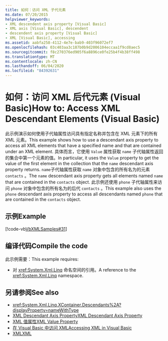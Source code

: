```yaml
---
title: 如何：访问 XML 子代元素
ms.date: 07/20/2015
helpviewer_keywords:
- XML descendent axis property [Visual Basic]
- XML axis [Visual Basic], descendent
- descendent axis property [Visual Basic]
- XML [Visual Basic], accessing
ms.assetid: aabfa258-4112-4e7e-bab9-403f96072ef7
ms.openlocfilehash: 03c403aa3c187b0b9d2006104eccaa1f9cd8aec5
ms.sourcegitcommit: f8c270376ed905f6a8896ce0fe25b4f4b38ff498
ms.translationtype: MT
ms.contentlocale: zh-CN
ms.lasthandoff: 06/04/2020
ms.locfileid: "84392631"
---
```

# <a name="how-to-access-xml-descendant-elements-visual-basic"></a><span data-ttu-id="194f3-102">如何：访问 XML 后代元素 (Visual Basic)</span><span class="sxs-lookup"><span data-stu-id="194f3-102">How to: Access XML Descendant Elements (Visual Basic)</span></span>
<span data-ttu-id="194f3-103">此示例演示如何使用子代轴属性访问具有指定名称并包含在 XML 元素下的所有 XML 元素。</span><span class="sxs-lookup"><span data-stu-id="194f3-103">This example shows how to use a descendant axis property to access all XML elements that have a specified name and that are contained under an XML element.</span></span> <span data-ttu-id="194f3-104">具体而言，它使用 `Value` 属性获取 `name` 子代轴属性返回的集合中第一个元素的值。</span><span class="sxs-lookup"><span data-stu-id="194f3-104">In particular, it uses the `Value` property to get the value of the first element in the collection that the `name` descendant axis property returns.</span></span> <span data-ttu-id="194f3-105">`name`子代轴属性获取 `name` 对象中包含的所有名为的元素 `contacts` 。</span><span class="sxs-lookup"><span data-stu-id="194f3-105">The `name` descendant axis property gets all elements named `name` that are contained in the `contacts` object.</span></span> <span data-ttu-id="194f3-106">此示例还使用 `phone` 子代轴属性来访问 `phone` 对象中包含的所有名为的后代 `contacts` 。</span><span class="sxs-lookup"><span data-stu-id="194f3-106">This example also uses the `phone` descendant axis property to access all descendants named `phone` that are contained in the `contacts` object.</span></span>  
  
## <a name="example"></a><span data-ttu-id="194f3-107">示例</span><span class="sxs-lookup"><span data-stu-id="194f3-107">Example</span></span>  
 [!code-vb[VbXMLSamples#31](~/samples/snippets/visualbasic/VS_Snippets_VBCSharp/VbXMLSamples/VB/XMLSamples13.vb#31)]  
  
## <a name="compile-the-code"></a><span data-ttu-id="194f3-108">编译代码</span><span class="sxs-lookup"><span data-stu-id="194f3-108">Compile the code</span></span>  
 <span data-ttu-id="194f3-109">此示例需要：</span><span class="sxs-lookup"><span data-stu-id="194f3-109">This example requires:</span></span>  
  
- <span data-ttu-id="194f3-110">对 <xref:System.Xml.Linq> 命名空间的引用。</span><span class="sxs-lookup"><span data-stu-id="194f3-110">A reference to the <xref:System.Xml.Linq> namespace.</span></span>  
  
## <a name="see-also"></a><span data-ttu-id="194f3-111">另请参阅</span><span class="sxs-lookup"><span data-stu-id="194f3-111">See also</span></span>

- <xref:System.Xml.Linq.XContainer.Descendants%2A?displayProperty=nameWithType>
- [<span data-ttu-id="194f3-112">XML Descendant Axis Property</span><span class="sxs-lookup"><span data-stu-id="194f3-112">XML Descendant Axis Property</span></span>](../../../language-reference/xml-axis/xml-descendant-axis-property.md)
- [<span data-ttu-id="194f3-113">XML 值属性</span><span class="sxs-lookup"><span data-stu-id="194f3-113">XML Value Property</span></span>](../../../language-reference/xml-axis/xml-value-property.md)
- [<span data-ttu-id="194f3-114">在 Visual Basic 中访问 XML</span><span class="sxs-lookup"><span data-stu-id="194f3-114">Accessing XML in Visual Basic</span></span>](accessing-xml.md)
- [<span data-ttu-id="194f3-115">XML</span><span class="sxs-lookup"><span data-stu-id="194f3-115">XML</span></span>](index.md)

